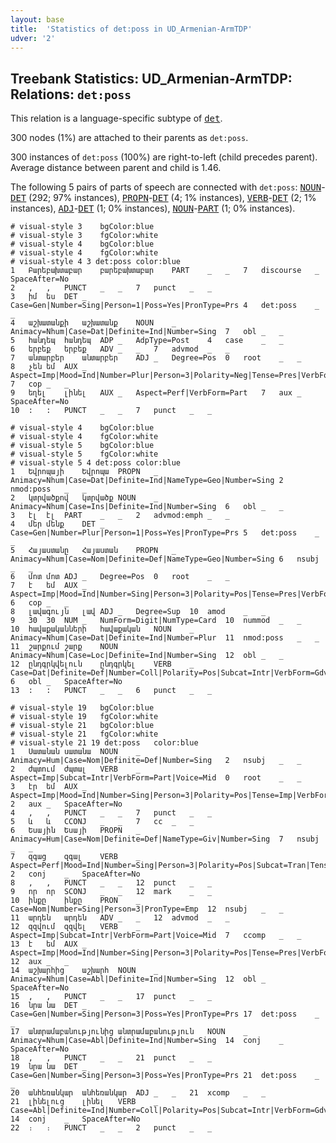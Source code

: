 ```yaml
---
layout: base
title:  'Statistics of det:poss in UD_Armenian-ArmTDP'
udver: '2'
---
```


## Treebank Statistics: UD_Armenian-ArmTDP: Relations: `det:poss`

This relation is a language-specific subtype of <tt><a href="hy_armtdp-dep-det.html">det</a></tt>.

300 nodes (1%) are attached to their parents as `det:poss`.

300 instances of `det:poss` (100%) are right-to-left (child precedes parent).
Average distance between parent and child is 1.46.

The following 5 pairs of parts of speech are connected with `det:poss`: <tt><a href="hy_armtdp-pos-NOUN.html">NOUN</a></tt>-<tt><a href="hy_armtdp-pos-DET.html">DET</a></tt> (292; 97% instances), <tt><a href="hy_armtdp-pos-PROPN.html">PROPN</a></tt>-<tt><a href="hy_armtdp-pos-DET.html">DET</a></tt> (4; 1% instances), <tt><a href="hy_armtdp-pos-VERB.html">VERB</a></tt>-<tt><a href="hy_armtdp-pos-DET.html">DET</a></tt> (2; 1% instances), <tt><a href="hy_armtdp-pos-ADJ.html">ADJ</a></tt>-<tt><a href="hy_armtdp-pos-DET.html">DET</a></tt> (1; 0% instances), <tt><a href="hy_armtdp-pos-NOUN.html">NOUN</a></tt>-<tt><a href="hy_armtdp-pos-PART.html">PART</a></tt> (1; 0% instances).


~~~ conllu
# visual-style 3	bgColor:blue
# visual-style 3	fgColor:white
# visual-style 4	bgColor:blue
# visual-style 4	fgColor:white
# visual-style 4 3 det:poss	color:blue
1	Բարեբախտաբար	բարեբախտաբար	PART	_	_	7	discourse	_	SpaceAfter=No
2	,	,	PUNCT	_	_	7	punct	_	_
3	իմ	ես	DET	_	Case=Gen|Number=Sing|Person=1|Poss=Yes|PronType=Prs	4	det:poss	_	_
4	աշխատանքի	աշխատանք	NOUN	_	Animacy=Nhum|Case=Dat|Definite=Ind|Number=Sing	7	obl	_	_
5	հանդեպ	հանդեպ	ADP	_	AdpType=Post	4	case	_	_
6	երբեք	երբեք	ADV	_	_	7	advmod	_	_
7	անտարբեր	անտարբեր	ADJ	_	Degree=Pos	0	root	_	_
8	չեն	եմ	AUX	_	Aspect=Imp|Mood=Ind|Number=Plur|Person=3|Polarity=Neg|Tense=Pres|VerbForm=Fin	7	cop	_	_
9	եղել	լինել	AUX	_	Aspect=Perf|VerbForm=Part	7	aux	_	SpaceAfter=No
10	:	:	PUNCT	_	_	7	punct	_	_

~~~


~~~ conllu
# visual-style 4	bgColor:blue
# visual-style 4	fgColor:white
# visual-style 5	bgColor:blue
# visual-style 5	fgColor:white
# visual-style 5 4 det:poss	color:blue
1	Եվրոպայի	Եվրոպա	PROPN	_	Animacy=Nhum|Case=Dat|Definite=Ind|NameType=Geo|Number=Sing	2	nmod:poss	_	_
2	կտրվածքով	կտրվածք	NOUN	_	Animacy=Nhum|Case=Ins|Definite=Ind|Number=Sing	6	obl	_	_
3	էլ	էլ	PART	_	_	2	advmod:emph	_	_
4	մեր	մենք	DET	_	Case=Gen|Number=Plur|Person=1|Poss=Yes|PronType=Prs	5	det:poss	_	_
5	Հայաստանը	Հայաստան	PROPN	_	Animacy=Nhum|Case=Nom|Definite=Def|NameType=Geo|Number=Sing	6	nsubj	_	_
6	մոտ	մոտ	ADJ	_	Degree=Pos	0	root	_	_
7	է	եմ	AUX	_	Aspect=Imp|Mood=Ind|Number=Sing|Person=3|Polarity=Pos|Tense=Pres|VerbForm=Fin	6	cop	_	_
8	լավագույն	լավ	ADJ	_	Degree=Sup	10	amod	_	_
9	30	30	NUM	_	NumForm=Digit|NumType=Card	10	nummod	_	_
10	հավաքականների	հավաքական	NOUN	_	Animacy=Nhum|Case=Dat|Definite=Ind|Number=Plur	11	nmod:poss	_	_
11	շարքում	շարք	NOUN	_	Animacy=Nhum|Case=Loc|Definite=Ind|Number=Sing	12	obl	_	_
12	ընդգրկվելուն	ընդգրկել	VERB	_	Case=Dat|Definite=Def|Number=Coll|Polarity=Pos|Subcat=Intr|VerbForm=Gdv|Voice=Pass	6	obl	_	SpaceAfter=No
13	:	:	PUNCT	_	_	6	punct	_	_

~~~


~~~ conllu
# visual-style 19	bgColor:blue
# visual-style 19	fgColor:white
# visual-style 21	bgColor:blue
# visual-style 21	fgColor:white
# visual-style 21 19 det:poss	color:blue
1	Սատանան	սատանա	NOUN	_	Animacy=Hum|Case=Nom|Definite=Def|Number=Sing	2	nsubj	_	_
2	ժպտում	ժպտալ	VERB	_	Aspect=Imp|Subcat=Intr|VerbForm=Part|Voice=Mid	0	root	_	_
3	էր	եմ	AUX	_	Aspect=Imp|Mood=Ind|Number=Sing|Person=3|Polarity=Pos|Tense=Imp|VerbForm=Fin	2	aux	_	SpaceAfter=No
4	,	,	PUNCT	_	_	7	punct	_	_
5	և	և	CCONJ	_	_	7	cc	_	_
6	Եսային	Եսայի	PROPN	_	Animacy=Hum|Case=Nom|Definite=Def|NameType=Giv|Number=Sing	7	nsubj	_	_
7	զգաց	զգալ	VERB	_	Aspect=Perf|Mood=Ind|Number=Sing|Person=3|Polarity=Pos|Subcat=Tran|Tense=Past|VerbForm=Fin|Voice=Act	2	conj	_	SpaceAfter=No
8	,	,	PUNCT	_	_	12	punct	_	_
9	որ	որ	SCONJ	_	_	12	mark	_	_
10	ինքը	ինքը	PRON	_	Case=Nom|Number=Sing|Person=3|PronType=Emp	12	nsubj	_	_
11	արդեն	արդեն	ADV	_	_	12	advmod	_	_
12	զզվում	զզվել	VERB	_	Aspect=Imp|Subcat=Intr|VerbForm=Part|Voice=Mid	7	ccomp	_	_
13	է	եմ	AUX	_	Aspect=Imp|Mood=Ind|Number=Sing|Person=3|Polarity=Pos|Tense=Pres|VerbForm=Fin	12	aux	_	_
14	աշխարհից	աշխարհ	NOUN	_	Animacy=Nhum|Case=Abl|Definite=Ind|Number=Sing	12	obl	_	SpaceAfter=No
15	,	,	PUNCT	_	_	17	punct	_	_
16	նրա	նա	DET	_	Case=Gen|Number=Sing|Person=3|Poss=Yes|PronType=Prs	17	det:poss	_	_
17	անտրամաբանությունից	անտրամաբանություն	NOUN	_	Animacy=Nhum|Case=Abl|Definite=Ind|Number=Sing	14	conj	_	SpaceAfter=No
18	,	,	PUNCT	_	_	21	punct	_	_
19	նրա	նա	DET	_	Case=Gen|Number=Sing|Person=3|Poss=Yes|PronType=Prs	21	det:poss	_	_
20	անհեռանկար	անհեռանկար	ADJ	_	_	21	xcomp	_	_
21	լինելուց	լինել	VERB	_	Case=Abl|Definite=Ind|Number=Coll|Polarity=Pos|Subcat=Intr|VerbForm=Gdv|Voice=Mid	14	conj	_	SpaceAfter=No
22	։	։	PUNCT	_	_	2	punct	_	_

~~~


